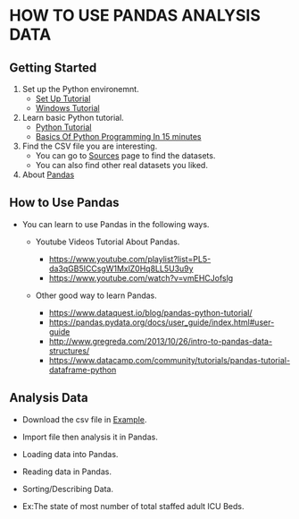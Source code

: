 # HOW TO USE PANDAS ANALYSIS DATA

## Getting Started

1. Set up the Python environemnt. 
    - [Set Up Tutorial](https://github.com/yz5z2/ImpacT/blob/main/Set-Up/tutorial.md)
    - [Windows Tutorial](https://www.youtube.com/watch?v=YO6QgvgOz6U&t=217s)
2. Learn basic Python tutorial.
    - [Python Tutorial](https://www.tutorialspoint.com/python/python_environment.htm)
    - [Basics Of Python Programming In 15 minutes](https://www.youtube.com/watch?v=5Y-MghiDmQ4)
3. Find the CSV file you are interesting. 
    - You can go to [Sources](https://github.com/yz5z2/ImpacT/blob/main/Sources.md) page to find the datasets.
    - You can also find other real datasets you liked.
4. About [Pandas](https://pandas.pydata.org/about/)

## How to Use Pandas

* You can learn to use Pandas in the following ways.
    * Youtube Videos Tutorial About Pandas.
        - https://www.youtube.com/playlist?list=PL5-da3qGB5ICCsgW1MxlZ0Hq8LL5U3u9y
        - https://www.youtube.com/watch?v=vmEHCJofslg
        
    * Other good way to learn Pandas.
        - https://www.dataquest.io/blog/pandas-python-tutorial/
        - https://pandas.pydata.org/docs/user_guide/index.html#user-guide
        - http://www.gregreda.com/2013/10/26/intro-to-pandas-data-structures/
        - https://www.datacamp.com/community/tutorials/pandas-tutorial-dataframe-python
       
## Analysis Data
* Download the csv file in [Example](https://github.com/yz5z2/ImpacT/blob/main/Example/Hospital_Beds.csv).

* Import file then analysis it in Pandas.

* Loading data into Pandas.

* Reading data in Pandas.

* Sorting/Describing Data.
- Ex:The state of most number of total staffed adult ICU Beds.
